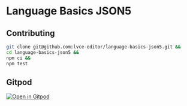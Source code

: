 # Language Basics JSON5

## Contributing

```sh
git clone git@github.com:lvce-editor/language-basics-json5.git &&
cd language-basics-json5 &&
npm ci &&
npm test
```

## Gitpod

[![Open in Gitpod](https://gitpod.io/button/open-in-gitpod.svg)](https://gitpod.io/#https://github.com/lvce-editor/language-basics-json5)

